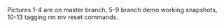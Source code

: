 Pictures 1-4 are on master branch,
5-9 branch demo working snapshots,
10-13 tagging rm mv reset commands.
